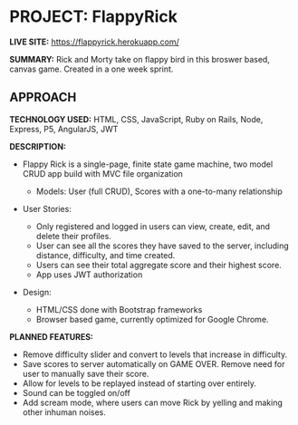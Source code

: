# PROJECT: FlappyRick

**LIVE SITE:** https://flappyrick.herokuapp.com/

**SUMMARY:** 
Rick and Morty take on flappy bird in this broswer based, canvas game. Created in a one week sprint. 

## APPROACH

**TECHNOLOGY USED:** HTML, CSS, JavaScript, Ruby on Rails, Node, Express, P5, AngularJS, JWT

**DESCRIPTION:** 
- Flappy Rick is a single-page, finite state game machine, two model CRUD app build with MVC file organization
  - Models: User (full CRUD), Scores with a one-to-many relationship

- User Stories:
  - Only registered and logged in users can view, create, edit, and delete their profiles. 
  - User can see all the scores they have saved to the server, including distance, difficulty, and time created. 
  - Users can see their total aggregate score and their highest score. 
  - App uses JWT authorization

 - Design:
   - HTML/CSS done with Bootstrap frameworks 
   - Browser based game, currently optimized for Google Chrome. 

**PLANNED FEATURES:** 
- Remove difficulty slider and convert to levels that increase in difficulty. 
- Save scores to server automatically on GAME OVER. Remove need for user to manually save their score.
- Allow for levels to be replayed instead of starting over entirely.
- Sound can be toggled on/off
- Add scream mode, where users can move Rick by yelling and making other inhuman noises. 
